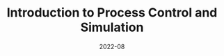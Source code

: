 ---
title: "Introduction to Process Control and Simulation"
collection: teaching
type: "Undergraduate course"
permalink: /teaching/2022_fall_Process Control
venue: "Lehigh University, Chemical & Biomolecular Eng."
date: 2022-08
location: "Bethlehem, PA"
---